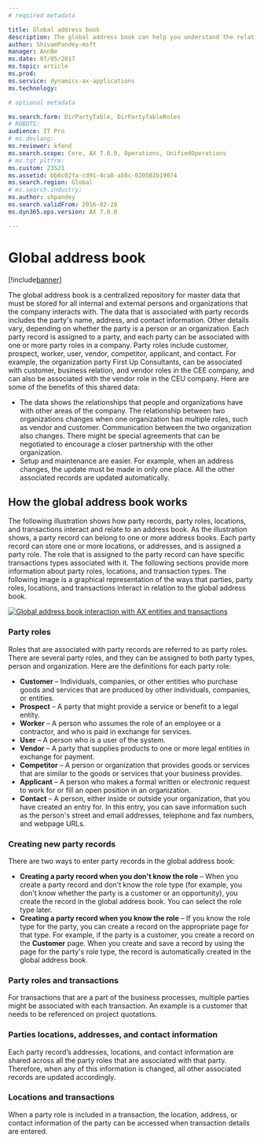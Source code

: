 ```yaml
---
# required metadata

title: Global address book
description: The global address book can help you understand the relationships among people and organizations that are associated with your organization. For example, a customer may also be a vendor in a marketing campaign, or a worker in your organization may also be a vendor.
author: ShivamPandey-msft
manager: AnnBe
ms.date: 07/05/2017
ms.topic: article
ms.prod: 
ms.service: dynamics-ax-applications
ms.technology: 

# optional metadata

ms.search.form: DirPartyTable, DirPartyTableRoles
# ROBOTS: 
audience: IT Pro
# ms.devlang: 
ms.reviewer: kfend
ms.search.scope: Core, AX 7.0.0, Operations, UnifiedOperations
# ms.tgt_pltfrm: 
ms.custom: 23521
ms.assetid: bb6c02fa-cd91-4ca8-a58c-020502b19074
ms.search.region: Global
# ms.search.industry: 
ms.author: shpandey
ms.search.validFrom: 2016-02-28
ms.dyn365.ops.version: AX 7.0.0

---
```


# Global address book

[!include[banner](../includes/banner.md)]

The global address book is a centralized repository for master data that must be stored for all internal and external persons and organizations that the company interacts with. The data that is associated with party records includes the party's name, address, and contact information. Other details vary, depending on whether the party is a person or an organization. Each party record is assigned to a party, and each party can be associated with one or more party roles in a company. Party roles include customer, prospect, worker, user, vendor, competitor, applicant, and contact. For example, the organization party First Up Consultants, can be associated with customer, business relation, and vendor roles in the CEE company, and can also be associated with the vendor role in the CEU company. Here are some of the benefits of this shared data:

-   The data shows the relationships that people and organizations have with other areas of the company. The relationship between two organizations changes when one organization has multiple roles, such as vendor and customer. Communication between the two organization also changes. There might be special agreements that can be negotiated to encourage a closer partnership with the other organization.
-   Setup and maintenance are easier. For example, when an address changes, the update must be made in only one place. All the other associated records are updated automatically.

## How the global address book works
The following illustration shows how party records, party roles, locations, and transactions interact and relate to an address book. As the illustration shows, a party record can belong to one or more address books. Each party record can store one or more locations, or addresses, and is assigned a party role. The role that is assigned to the party record can have specific transactions types associated with it. The following sections provide more information about party roles, locations, and transaction types. The following image is a graphical representation of the ways that parties, party roles, locations, and transactions interact in relation to the global address book.

[![Global address book interaction with AX entities and transactions](./media/address-book-structure-300x157.png)](./media/address-book-structure.png) 

### Party roles

Roles that are associated with party records are referred to as party roles. There are several party roles, and they can be assigned to both party types, person and organization. Here are the definitions for each party role:

-   **Customer** – Individuals, companies, or other entities who purchase goods and services that are produced by other individuals, companies, or entities.
-   **Prospect** – A party that might provide a service or benefit to a legal entity.
-   **Worker** – A person who assumes the role of an employee or a contractor, and who is paid in exchange for services.
-   **User** – A person who is a user of the system.
-   **Vendor** – A party that supplies products to one or more legal entities in exchange for payment.
-   **Competitor** – A person or organization that provides goods or services that are similar to the goods or services that your business provides.
-   **Applicant** – A person who makes a formal written or electronic request to work for or fill an open position in an organization.
-   **Contact** – A person, either inside or outside your organization, that you have created an entry for. In this entry, you can save information such as the person's street and email addresses, telephone and fax numbers, and webpage URLs.

### Creating new party records

There are two ways to enter party records in the global address book:

-   **Creating a party record when you don't know the role** – When you create a party record and don't know the role type (for example, you don't know whether the party is a customer or an opportunity), you create the record in the global address book. You can select the role type later.
-   **Creating a party record when you know the role** – If you know the role type for the party, you can create a record on the appropriate page for that type. For example, if the party is a customer, you create a record on the **Customer** page. When you create and save a record by using the page for the party's role type, the record is automatically created in the global address book.

### Party roles and transactions

For transactions that are a part of the business processes, multiple parties might be associated with each transaction. An example is a customer that needs to be referenced on project quotations.

### Parties locations, addresses, and contact information

Each party record’s addresses, locations, and contact information are shared across all the party roles that are associated with that party. Therefore, when any of this information is changed, all other associated records are updated accordingly.

### Locations and transactions

When a party role is included in a transaction, the location, address, or contact information of the party can be accessed when transaction details are entered.

